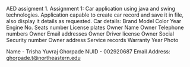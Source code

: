 AED assigment 1.
Assignment 1: Car application using java and swing technologies.
Application capable to create car record and save it in file, also display it details as requested.
Car details:
Brand
Model
Color
Year
Engine No.
Seats number
License plates
Owner Name
Owner Telephone numbers
Owner Email addresses
Owner Driver license
Owner Social Security number
Owner address
Service records
Warranty Year
Photo 

Name - Trisha Yuvraj Ghorpade
NUID - 002920687
Email Address: ghorpade.t@northeastern.edu



